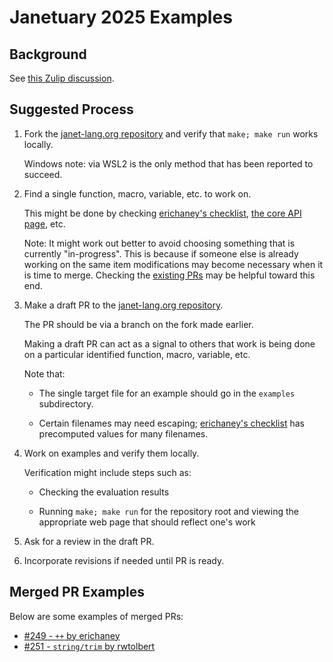 # Janetuary 2025 Examples

## Background

See [this Zulip
discussion](https://janet.zulipchat.com/#narrow/channel/399615-general/topic/Janetuary.20Community.20Project.3A.20Write.20API.20examples/near/493004444).

## Suggested Process

1. Fork the [janet-lang.org
   repository](https://github.com/janet-lang/janet-lang.org) and verify
   that `make; make run` works locally.

    Windows note: via WSL2 is the only method that has been reported to
    succeed.

2. Find a single function, macro, variable, etc. to work on.

   This might be done by checking [erichaney's
   checklist](https://gist.github.com/erichaney/83fa66f13ae7682287f573da6c5c66c6),
   [the core API page](https://janet-lang.org/api/index.html), etc.

    Note: It might work out better to avoid choosing something that is
    currently "in-progress".  This is because if someone else is
    already working on the same item modifications may become
    necessary when it is time to merge.  Checking the [existing
    PRs](https://github.com/janet-lang/janet-lang.org/pulls) may be
    helpful toward this end.

3. Make a draft PR to the [janet-lang.org
   repository](https://github.com/janet-lang/janet-lang.org).

   The PR should be via a branch on the fork made earlier.

   Making a draft PR can act as a signal to others that work is being
   done on a particular identified function, macro, variable, etc.

    Note that:

    * The single target file for an example should go in the
    `examples` subdirectory.

    * Certain filenames may need escaping; [erichaney's
    checklist](https://gist.github.com/erichaney/83fa66f13ae7682287f573da6c5c66c6)
    has precomputed values for many filenames.

4. Work on examples and verify them locally.

   Verification might include steps such as:

    * Checking the evaluation results

    * Running `make; make run` for the repository root and viewing the
      appropriate web page that should reflect one's work

5. Ask for a review in the draft PR.

6. Incorporate revisions if needed until PR is ready.

## Merged PR Examples

Below are some examples of merged PRs:

* [#249 - `++` by erichaney](https://github.com/janet-lang/janet-lang.org/pull/249)
* [#251 - `string/trim` by
  rwtolbert](https://github.com/janet-lang/janet-lang.org/pull/251)


